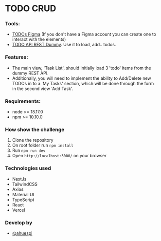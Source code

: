 # TODO CRUD

### Tools:
- [TODOs Figma] (If you don't have a Figma account you can create one to interact with the elements)
- [TODO API REST Dummy]. Use it to load, add.. todos.

### Features:

- The main view, 'Task List', should initially load 3 'todo' items from the dummy REST API.
- Additionally, you will need to implement the ability to Add/Delete new TODOs in to a 'My Tasks' section, which will be done through the form in the second view 'Add Task'.

### Requirements:

  - node >= 18.17.0
  - npm >= 10.10.0

### How show the challenge

1. Clone the repository
2. On root folder run `npm install`
3. Run `npm run dev`
4. Open `http://localhost:3000/` on your browser

### Technologies used

- NextJs
- TailwindCSS
- Axios
- Material UI
- TypeScript
- React
- Vercel
### Develop by

- [@ahuespi](https://github.com/ahuespi)

[TODOs Figma]: <https://www.figma.com/file/Z8hlp9KjNiRck368uZX89T/prueba-front?type=design&node-id=0%3A1&mode=design&t=aanEL4Bnl1j93JRy-1>
[TODO API REST Dummy]: <https://jsonplaceholder.typicode.com/todos/>